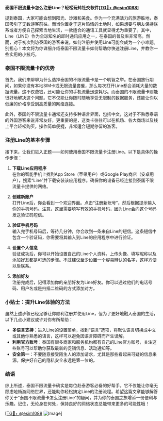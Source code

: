 **泰国不限流量卡怎么注册Line？轻松玩转社交软件[[TG💪+ @esim1088](https://t.me/s/esim1088)]**

提到泰国，大家可能会想到阳光、沙滩和美食。作为一个充满活力的旅游胜地，泰国吸引了无数游客前往。而当你置身于这片热情的土地时，如果想要与朋友保持联系或者方便自己探索当地生活，一款适合的通讯工具就显得尤为重要了。其中，Line（LINE）作为全球知名的即时通讯应用之一，在泰国的普及率非常高。然而，对于初次到访泰国的游客来说，如何注册并使用Line可能会成为一个小难题。别担心！本文将为你详细介绍泰国不限流量卡如何帮助你快速注册Line，并教你一些实用的小技巧。

### 泰国不限流量卡的优势

首先，我们来聊聊为什么选择泰国的不限流量卡是一个明智之举。在泰国旅行期间，如果你没有本地SIM卡或无限流量套餐，那么每次打开Line都会消耗大量的数据流量，这不仅费钱，还可能让你的手机流量迅速耗尽。而泰国的不限流量卡则能很好地解决这个问题。它不仅能让你随时随地享受无限制的数据服务，还能让你以低廉的价格享受到高质量的网络连接。

此外，泰国的不限流量卡通常还支持多种语言界面，包括中文，这对于不熟悉泰语的外国游客来说非常友好。更重要的是，这类卡往往可以在机场、各大商场以及线上平台轻松购买，操作简单便捷，非常适合短期停留的游客。

### 注册Line的基本步骤

接下来，让我们进入正题——如何使用泰国不限流量卡注册Line。以下是具体的操作步骤：

1. **下载Line应用程序**  
   在你的智能手机上找到App Store（苹果用户）或Google Play商店（安卓用户），搜索“Line”并下载安装该应用程序。确保你的设备已经连接到泰国不限流量卡提供的网络。

2. **创建新账户**  
   打开Line后，你会看到一个欢迎界面。点击“注册新账号”，然后根据提示输入你的手机号码。注意，这里需要填写有效的手机号码，因为Line会向这个号码发送验证码短信。

3. **验证手机号码**  
   输入完手机号码后，等待几分钟，你会收到一条来自Line的短信。这条短信中包含一个验证码，你需要将其输入到Line的应用程序中进行验证。

4. **设置个人信息**  
   验证成功后，你可以开始设置自己的Line个人资料。上传头像、填写昵称以及添加好友都是可选的步骤。不过建议至少设置一个容易辨认的名字，这样方便以后联系。

5. **添加好友**  
   注册完成后，记得添加你的亲朋好友为Line好友。你可以通过他们的电话号码、用户名或是扫描二维码的方式添加对方。

### 小贴士：提升Line体验的方法

虽然上述步骤已经足够让你顺利注册并使用Line，但为了更好地融入泰国的生活，以下几点小建议或许对你有所帮助：

- **多语言支持**：进入Line的设置菜单，找到“语言”选项，将默认语言切换成中文或其他你熟悉的语言，这样可以避免因语言障碍而产生误解。
- **利用官方账号**：泰国有很多商家和服务机构都有自己的Line官方账号，关注这些账号可以帮助你获取最新的促销信息、活动通知等。
- **安全第一**：不要随意接受陌生人的添加请求，尤其是那些看起来可疑的信息来源。保护好自己的隐私安全永远是第一位的。

### 结语

综上所述，泰国不限流量卡确实是每位赴泰游客必备的好帮手。它不仅能让你毫无顾虑地畅游网络世界，还能助你轻松搞定Line的注册流程。希望这篇文章能够解答你关于“泰国不限流量卡怎么注册Line”的疑问，并为你的泰国之旅增添一份便利与乐趣。记住，无论身在何处，保持良好的网络状态总能带来更多的可能性哦！

[[TG💪+ @esim1088](https://t.me/s/esim1088) ![Image](https://i.postimg.cc/4NQfJmqS/Snipaste-2025-05-13-00-14-12.png)]